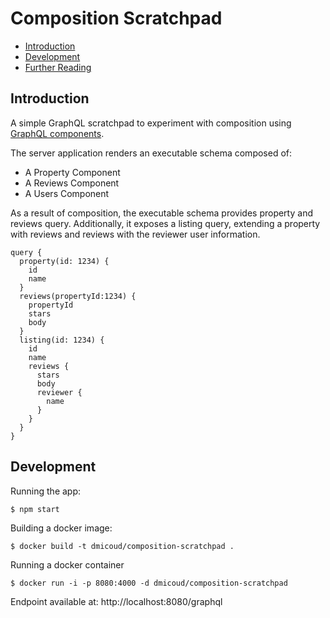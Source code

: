 # Composition Scratchpad


* [Introduction](#introduction)
* [Development](#development)
* [Further Reading](#further-reading)


## Introduction
A simple GraphQL scratchpad to experiment with composition using [GraphQL components](https://github.com/ExpediaGroup/graphql-component).

The server application renders an executable schema composed of:
- A Property Component
- A Reviews Component
- A Users Component

As a result of composition, the executable schema provides property and reviews query.
Additionally, it exposes a listing query, extending a property with reviews and reviews with the reviewer user information.

```
query {
  property(id: 1234) {
    id
    name
  }
  reviews(propertyId:1234) {
    propertyId
    stars
    body
  }
  listing(id: 1234) {
    id
    name
    reviews {
      stars
      body
      reviewer {
        name
      }
    }
  }
}
```

## Development

Running the app:
```
$ npm start
```

Building a docker image:
```
$ docker build -t dmicoud/composition-scratchpad .
```

Running a docker container
```
$ docker run -i -p 8080:4000 -d dmicoud/composition-scratchpad
```

Endpoint available at: http://localhost:8080/graphql 